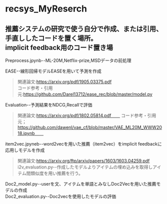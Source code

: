 # recsys_MyReserch　　
推薦システムの研究で使う自分で作成、または引用、手直ししたコードを置く場所。  
implicit feedback用のコード置き場
---
Preprocess.jpynb--ML-20M,Netflix-prize,MSDデータの前処理

EASE--線形回帰モデルEASEを用いて予測を作成
>関連論文:https://arxiv.org/pdf/1905.03375.pdf  
コード参考・引用元:https://github.com/Darel13712/ease_rec/blob/master/model.py 

Evaluation--予測結果をNDCG,Recallで評価　　
>関連論文:https://arxiv.org/pdf/1802.05814.pdf　　
コード参考・引用元；https://github.com/dawenl/vae_cf/blob/master/VAE_ML20M_WWW2018.ipynb　　

item2vec.jpyneb--word2vecを用いた推薦（item2vec）をimplicit feedbackに応用しモデルを作成　　
>関連論文:https://arxiv.org/ftp/arxiv/papers/1603/1603.04259.pdf  
i2v_evaluation.py--作成したモデルよりアイテムの埋め込みを取得しアイテム間類似度を用い推薦を行う。　　

Doc2_model.py--userを文、アイテムを単語とみなしDoc2Vecを用いた推薦モデルの作成  
Doc2_evaluation.py--Doc2vecを使用したモデルの評価
